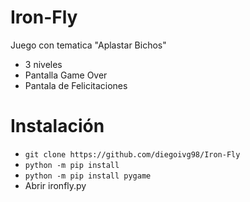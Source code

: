 # Iron-Fly
Juego con tematica "Aplastar Bichos"

- 3 niveles
- Pantalla Game Over
- Pantala de Felicitaciones

# Instalación

- ``git clone https://github.com/diegoivg98/Iron-Fly``
- ``python -m pip install``
- ``python -m pip install pygame``
- Abrir ironfly.py
